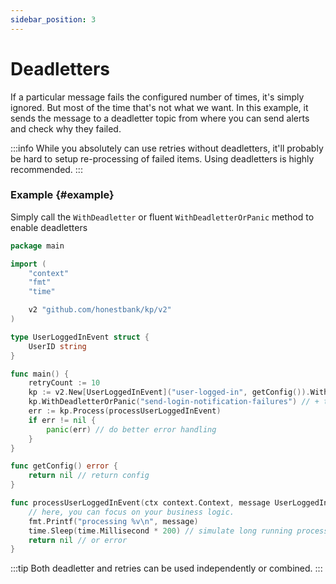 ```yaml
---
sidebar_position: 3
---
```


# Deadletters
If a particular message fails the configured number of times, it's simply ignored. But most of the time that's not what we want. In this example, it sends the message to a deadletter topic from where you can send alerts and check why they failed.

:::info
While you absolutely can use retries without deadletters, it'll probably be hard to setup re-processing of failed items. Using deadletters is highly recommended.
:::

### Example {#example}

Simply call the `WithDeadletter` or fluent `WithDeadletterOrPanic` method to enable deadletters

```go
package main

import (
	"context"
	"fmt"
	"time"

	v2 "github.com/honestbank/kp/v2"
)

type UserLoggedInEvent struct {
	UserID string
}

func main() {
	retryCount := 10
	kp := v2.New[UserLoggedInEvent]("user-logged-in", getConfig()).WithRetryOrPanic("send-login-notification-retries", retryCount)
	kp.WithDeadletterOrPanic("send-login-notification-failures") // + this line sends messages to deadletter topic after retry has exhausted it's limits
	err := kp.Process(processUserLoggedInEvent)
	if err != nil {
		panic(err) // do better error handling
	}
}

func getConfig() error {
    return nil // return config
}

func processUserLoggedInEvent(ctx context.Context, message UserLoggedInEvent) error {
	// here, you can focus on your business logic.
	fmt.Printf("processing %v\n", message)
	time.Sleep(time.Millisecond * 200) // simulate long running process
	return nil // or error
}
```

:::tip
Both deadletter and retries can be used independently or combined.
:::
